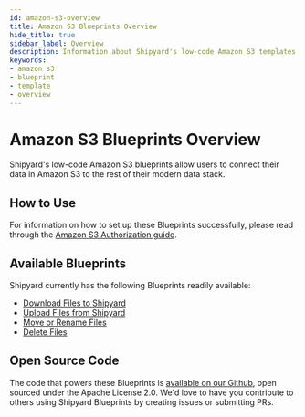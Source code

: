 ```yaml
---
id: amazon-s3-overview
title: Amazon S3 Blueprints Overview
hide_title: true
sidebar_label: Overview
description: Information about Shipyard's low-code Amazon S3 templates.
keywords:
- amazon s3
- blueprint
- template
- overview
---
```


# Amazon S3 Blueprints Overview

Shipyard's low-code Amazon S3 blueprints allow users to connect their data in Amazon S3 to the rest of their modern data stack.


## How to Use
For information on how to set up these Blueprints successfully, please read through the [Amazon S3 Authorization guide](amazon-s3-authorization.md).


## Available Blueprints
Shipyard currently has the following Blueprints readily available: 
- [Download Files to Shipyard](amazon-s3-download-files.md)
- [Upload Files from Shipyard](amazon-s3-upload-files.md)
- [Move or Rename Files](amazon-s3-move-or-rename-files.md)
- [Delete Files](amazon-s3-remove-files.md)

## Open Source Code
The code that powers these Blueprints is [available on our Github](https://github.com/shipyardapp/amazons3-blueprints), open sourced under the Apache License 2.0. We'd love to have you contribute to others using Shipyard Blueprints by creating issues or submitting PRs.
